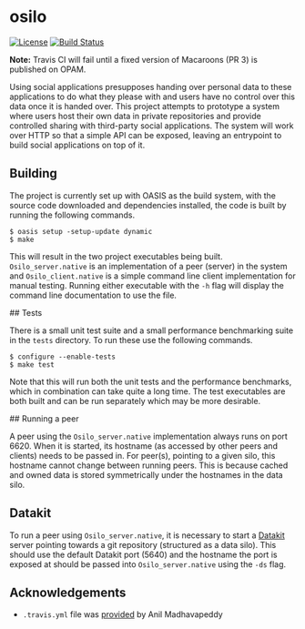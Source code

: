 # osilo

[![License](https://img.shields.io/badge/license-ICS-blue.svg)](https://travis-ci.org/m-harrison/osilo/LICENSE) [![Build Status](https://travis-ci.org/m-harrison/osilo.svg?branch=master)](https://travis-ci.org/m-harrison/osilo)

**Note:** Travis CI will fail until a fixed version of Macaroons (PR 3) is published on OPAM.

Using  social  applications  presupposes  handing  over  personal  data  to  these  applications to do what they please with and users have no control over this data once it is handed over.  This project attempts to prototype a system where users host their own data in private repositories and provide controlled sharing with third-party social applications. The system will work over HTTP so that a simple API can be exposed, leaving an entrypoint to build social applications on top of it.

## Building

The project is currently set up with OASIS as the build system, with the source code downloaded and dependencies installed, the code is built by running the following commands.

```
$ oasis setup -setup-update dynamic
$ make
```

This will result in the two project executables being built. `Osilo_server.native` is an implementation of a peer (server) in the system and `Osilo_client.native` is a simple command line client implementation for manual testing. Running either executable with the `-h` flag will display the command line documentation to use the file.

## Tests

There is a small unit test suite and a small performance benchmarking suite in the `tests` directory. To run these use the following commands.

```
$ configure --enable-tests
$ make test
```

Note that this will run both the unit tests and the performance benchmarks, which in combination can take quite a long time. The test executables are both built and can be run separately which may be more desirable.

## Running a peer

A peer using the `Osilo_server.native` implementation always runs on port 6620. When it is started, its hostname (as accessed by other peers and clients) needs to be passed in. For peer(s), pointing to a given silo, this hostname cannot change between running peers. This is because cached and owned data is stored symmetrically under the hostnames in the data silo.

## Datakit

To run a peer using `Osilo_server.native`, it is necessary to start a [Datakit](https://github.com/docker/datakit) server pointing towards a git repository (structured as a data silo). This should use the default Datakit port (5640) and the hostname the port is exposed at should be passed into `Osilo_server.native` using the `-ds` flag.

## Acknowledgements

- `.travis.yml` file was [provided](https://github.com/avsm/ocaml-dockerfile/blob/master/.travis.yml) by Anil Madhavapeddy 
